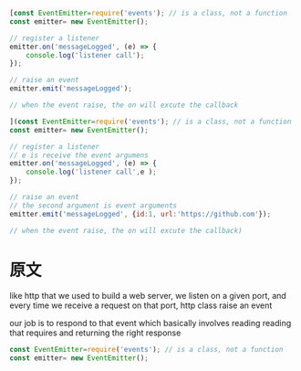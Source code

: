 ```JavaScript
[const EventEmitter=require('events'); // is a class, not a function
const emitter= new EventEmitter();

// register a listener
emitter.on('messageLogged', (e) => {
    console.log('listener call');
});

// raise an event
emitter.emit('messageLogged');

// when the event raise, the on will excute the callback

](const EventEmitter=require('events'); // is a class, not a function
const emitter= new EventEmitter();

// register a listener
// e is receive the event argumens
emitter.on('messageLogged', (e) => {
    console.log('listener call',e );
});

// raise an event
// the second argument is event arguments
emitter.emit('messageLogged', {id:1, url:'https://github.com'});

// when the event raise, the on will excute the callback)
```

# 原文
like http that we used to build a web server, we listen on a given port,
and every time we receive a request on that port, http class raise an event

our job is to respond to that event which basically involves reading reading that
requires and returning the right response

```JavaScript
const EventEmitter=require('events'); // is a class, not a function
const emitter= new EventEmitter();
```